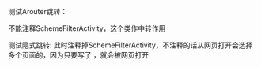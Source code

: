 
测试Arouter跳转：

不能注释SchemeFilterActivity，这个类作中转作用


测试隐式跳转:
此时注释掉SchemeFilterActivity，不注释的话从网页打开会选择多个页面的，因为只要写了  <category android:name="android.intent.category.BROWSABLE" />，就会被网页打开
